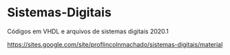 # Sistemas-Digitais
Códigos em VHDL e arquivos de sistemas digitais 2020.1

https://sites.google.com/site/proflincolnmachado/sistemas-digitais/material
